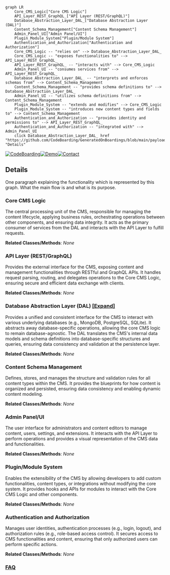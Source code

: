 ```mermaid
graph LR
    Core_CMS_Logic["Core CMS Logic"]
    API_Layer_REST_GraphQL_["API Layer (REST/GraphQL)"]
    Database_Abstraction_Layer_DAL_["Database Abstraction Layer (DAL)"]
    Content_Schema_Management["Content Schema Management"]
    Admin_Panel_UI["Admin Panel/UI"]
    Plugin_Module_System["Plugin/Module System"]
    Authentication_and_Authorization["Authentication and Authorization"]
    Core_CMS_Logic -- "relies on" --> Database_Abstraction_Layer_DAL_
    Core_CMS_Logic -- "exposes functionalities to" --> API_Layer_REST_GraphQL_
    API_Layer_REST_GraphQL_ -- "interacts with" --> Core_CMS_Logic
    Admin_Panel_UI -- "consumes services from" --> API_Layer_REST_GraphQL_
    Database_Abstraction_Layer_DAL_ -- "interprets and enforces schemas from" --> Content_Schema_Management
    Content_Schema_Management -- "provides schema definitions to" --> Database_Abstraction_Layer_DAL_
    Admin_Panel_UI -- "utilizes schema definitions from" --> Content_Schema_Management
    Plugin_Module_System -- "extends and modifies" --> Core_CMS_Logic
    Plugin_Module_System -- "introduces new content types and fields to" --> Content_Schema_Management
    Authentication_and_Authorization -- "provides identity and permissions to" --> API_Layer_REST_GraphQL_
    Authentication_and_Authorization -- "integrated with" --> Admin_Panel_UI
    click Database_Abstraction_Layer_DAL_ href "https://github.com/CodeBoarding/GeneratedOnBoardings/blob/main/payload/Database_Abstraction_Layer_DAL_.md" "Details"
```

[![CodeBoarding](https://img.shields.io/badge/Generated%20by-CodeBoarding-9cf?style=flat-square)](https://github.com/CodeBoarding/GeneratedOnBoardings)[![Demo](https://img.shields.io/badge/Try%20our-Demo-blue?style=flat-square)](https://www.codeboarding.org/demo)[![Contact](https://img.shields.io/badge/Contact%20us%20-%20contact@codeboarding.org-lightgrey?style=flat-square)](mailto:contact@codeboarding.org)

## Details

One paragraph explaining the functionality which is represented by this graph. What the main flow is and what is its purpose.

### Core CMS Logic
The central processing unit of the CMS, responsible for managing the content lifecycle, applying business rules, orchestrating operations between other components, and ensuring data integrity. It acts as the primary consumer of services from the DAL and interacts with the API Layer to fulfill requests.


**Related Classes/Methods**: _None_

### API Layer (REST/GraphQL)
Provides the external interface for the CMS, exposing content and management functionalities through RESTful and GraphQL APIs. It handles request parsing, routing, and delegates operations to the Core CMS Logic, ensuring secure and efficient data exchange with clients.


**Related Classes/Methods**: _None_

### Database Abstraction Layer (DAL) [[Expand]](./Database_Abstraction_Layer_DAL_.md)
Provides a unified and consistent interface for the CMS to interact with various underlying databases (e.g., MongoDB, PostgreSQL, SQLite). It abstracts away database-specific operations, allowing the core CMS logic to remain database-agnostic. The DAL translates the CMS's internal data models and schema definitions into database-specific structures and queries, ensuring data consistency and validation at the persistence layer.


**Related Classes/Methods**: _None_

### Content Schema Management
Defines, stores, and manages the structure and validation rules for all content types within the CMS. It provides the blueprints for how content is organized and persisted, ensuring data consistency and enabling dynamic content modeling.


**Related Classes/Methods**: _None_

### Admin Panel/UI
The user interface for administrators and content editors to manage content, users, settings, and extensions. It interacts with the API Layer to perform operations and provides a visual representation of the CMS data and functionalities.


**Related Classes/Methods**: _None_

### Plugin/Module System
Enables the extensibility of the CMS by allowing developers to add custom functionalities, content types, or integrations without modifying the core system. It provides hooks and APIs for modules to interact with the Core CMS Logic and other components.


**Related Classes/Methods**: _None_

### Authentication and Authorization
Manages user identities, authentication processes (e.g., login, logout), and authorization rules (e.g., role-based access control). It secures access to CMS functionalities and content, ensuring that only authorized users can perform specific actions.


**Related Classes/Methods**: _None_



### [FAQ](https://github.com/CodeBoarding/GeneratedOnBoardings/tree/main?tab=readme-ov-file#faq)